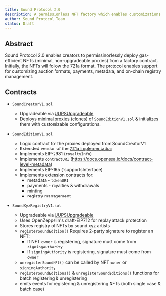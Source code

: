 ```yaml
---
title: Sound Protocol 2.0
description: A permissionless NFT factory which enables customizations for auction formats, payments, metadata, and on-chain registries.
author: Sound Protocol Team
status: Draft
--- 
```


## Abstract

Sound Protocol 2.0 enables creators to permissinonlessly deploy gas-efficient NFTs (minimal, non-upgradeable proxies) from a factory contract. Initially, the NFTs will follow the 721a format. The protocol enables support for customizing auction formats, payments, metadata, and on-chain registry management.

## Contracts

- `SoundCreatorV1.sol`
  - Upgradeable via [UUPSUpgradeable](https://docs.openzeppelin.com/contracts/4.x/api/proxy#UUPSUpgradeable)
  - Deploys [minimal proxies (clones)](https://eips.ethereum.org/EIPS/eip-1167) of `SoundEditionV1.sol` & initializes them with customizable configurations.

- `SoundEditionV1.sol`
  - Logic contract for the proxies deployed from SoundCreatorV1
  - Extended version of the [721a implementation](https://www.azuki.com/erc721a)
  - Implements EIP-2981 (`royaltyInfo`)
  - Implements `contractURI` (https://docs.opensea.io/docs/contract-level-metadata)
  - Implements EIP-165 (`supportsInterface)
  - Implements extension contracts for:
    - metadata - `tokenURI`
    - payments - royalties & withdrawals
    - minting 
    - registry management
  
- `SoundXyzRegistryV1.sol`
  - Upgradeable via [UUPSUpgradeable](https://docs.openzeppelin.com/contracts/4.x/api/proxy#UUPSUpgradeable)
  - Uses OpenZeppelin's draft-EIP712 for replay attack protection
  - Stores registry of NFTs by sound.xyz artists
  - `registerSoundEdition()` Requires 2-party signature to register an NFT: 
    - If NFT `owner` is registering, signature must come from `signingAuthority`
    - If `signingAuthority` is registering, signature must come from `owner`
  - `unregisterSoundNFt()` can be called by NFT `owner` or `signingAuthority`
  - `registerSoundEditions()` & `unregisterSoundEditions()` functions for batch registering & unregistering
  - emits events for registering & unregistering NFTs (both single case & batch case)